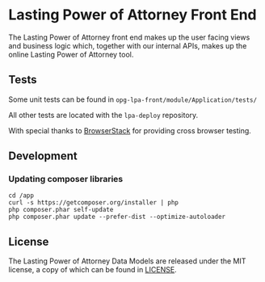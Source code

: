 # Lasting Power of Attorney Front End

The Lasting Power of Attorney front end makes up the user facing views and business logic which, together with our internal APIs, makes up the online Lasting Power of Attorney tool.

## Tests

Some unit tests can be found in `opg-lpa-front/module/Application/tests/`

All other tests are located with the `lpa-deploy` repository.

With special thanks to [BrowserStack](https://www.browserstack.com) for providing cross browser testing.

## Development

### Updating composer libraries

    cd /app
    curl -s https://getcomposer.org/installer | php
    php composer.phar self-update
    php composer.phar update --prefer-dist --optimize-autoloader

## License

The Lasting Power of Attorney Data Models are released under the MIT license, a copy of which can be found in [LICENSE](LICENSE).

